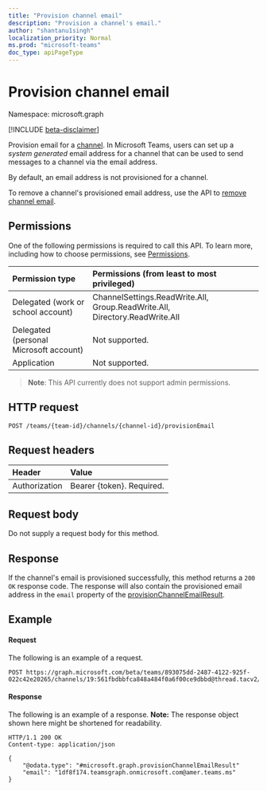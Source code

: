```yaml
---
title: "Provision channel email"
description: "Provision a channel's email."
author: "shantanu1singh"
localization_priority: Normal
ms.prod: "microsoft-teams"
doc_type: apiPageType
---
```


# Provision channel email

Namespace: microsoft.graph

[!INCLUDE [beta-disclaimer](../../includes/beta-disclaimer.md)]

Provision email for a [channel](../resources/channel.md).
In Microsoft Teams, users can set up a *system generated* email address for a channel that can be used to send messages to a channel via the email address.

By default, an email address is not provisioned for a channel.

To remove a channel's provisioned email address, use the API to [remove channel email](channel-removeemail.md).

## Permissions

One of the following permissions is required to call this API. To learn more, including how to choose permissions, see [Permissions](/graph/permissions-reference).

| Permission type                        | Permissions (from least to most privileged)                                 |
| :------------------------------------- | :-------------------------------------------------------------------------- |
| Delegated (work or school account)     | ChannelSettings.ReadWrite.All, Group.ReadWrite.All, Directory.ReadWrite.All |
| Delegated (personal Microsoft account) | Not supported.                                                              |
| Application                            | Not supported.                                                              |

> **Note**: This API currently does not support admin permissions.

## HTTP request
<!-- { "blockType": "ignored" } -->
```http
POST /teams/{team-id}/channels/{channel-id}/provisionEmail
```
## Request headers
| Header        | Value                     |
| :------------ | :------------------------ |
| Authorization | Bearer {token}. Required. |

## Request body

Do not supply a request body for this method.

## Response

If the channel's email is provisioned successfully, this method returns a `200 OK` response code. The response will also contain the provisioned email address in the `email` property of the [provisionChannelEmailResult](../resources/provisionChannelEmailResult.md).

## Example
#### Request
The following is an example of a request.
<!-- {
  "blockType": "request",
  "name": "channel_provisionemail"
}
-->
```http
POST https://graph.microsoft.com/beta/teams/893075dd-2487-4122-925f-022c42e20265/channels/19:561fbdbbfca848a484f0a6f00ce9dbbd@thread.tacv2/provisionEmail
```

#### Response
The following is an example of a response.
**Note:** The response object shown here might be shortened for readability.
<!-- {
  "blockType": "response",
  "truncated": true,
  "@odata.type": "microsoft.graph.provisionChannelEmailResult"
}
-->
```http
HTTP/1.1 200 OK
Content-type: application/json

{
    "@odata.type": "#microsoft.graph.provisionChannelEmailResult"
    "email": "1df8f174.teamsgraph.onmicrosoft.com@amer.teams.ms"
}
```
<!-- uuid: e848414b-4669-4484-ac36-1504c58a3fb8
2015-10-25 14:57:30 UTC -->
<!--
{
  "type": "#page.annotation",
  "description": "Provision channel email",
  "keywords": "",
  "section": "documentation",
  "tocPath": "",
  "suppressions": []
}
-->


